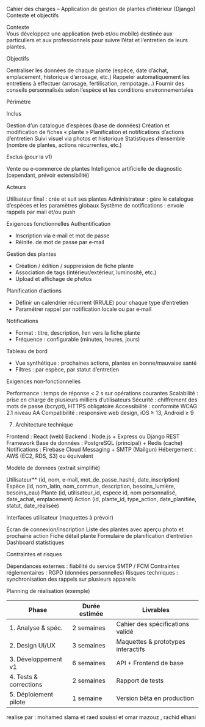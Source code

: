 Cahier des charges – Application de gestion de plantes d’intérieur (Django)
Contexte et objectifs

Contexte  
Vous développez une application (web et/ou mobile) destinée aux particuliers et aux professionnels pour suivre l’état et l’entretien de leurs plantes.

Objectifs  

Centraliser les données de chaque plante (espèce, date d’achat, emplacement, historique d’arrosage, etc.) 
Rappeler automatiquement les entretiens à effectuer (arrosage, fertilisation, rempotage…) 
Fournir des conseils personnalisés selon l’espèce et les conditions environnementales 



Périmètre

Inclus  

Gestion d’un catalogue d’espèces (base de données) 
Création et modification de fiches « plante » 
Planification et notifications d’actions d’entretien 
Suivi visuel via photos et historique 
Statistiques d’ensemble (nombre de plantes, actions récurrentes, etc.)


Exclus (pour la v1)  

Vente ou e‑commerce de plantes 
Intelligence artificielle de diagnostic (cependant, prévoir extensibilité) 



Acteurs


Utilisateur final : crée et suit ses plantes 
Administrateur : gère le catalogue d’espèces et les paramètres globaux 
Système de notifications : envoie rappels par mail et/ou push 




Exigences fonctionnelles
Authentification 

   - Inscription via e‑mail et mot de passe  
   - Réinite. de mot de passe par e‑mail  


Gestion des plantes

   - Création / édition / suppression de fiche plante  
   - Association de tags (intérieur/extérieur, luminosité, etc.)  
   - Upload et affichage de photos  


Planification d’actions

   - Définir un calendrier récurrent (RRULE) pour chaque type d’entretien  
   - Paramétrer rappel par notification locale ou par e‑mail  


Notifications

   - Format : titre, description, lien vers la fiche plante  
   - Fréquence : configurable (minutes, heures, jours)  


Tableau de bord 

   - Vue synthétique : prochaines actions, plantes en bonne/mauvaise santé  
   - Filtres : par espèce, par statut d’entretien                                                                             

Exigences non‑fonctionnelles


Performance : temps de réponse < 2 s sur opérations courantes 
Scalabilité : prise en charge de plusieurs milliers d’utilisateurs 
Sécurité : chiffrement des mots de passe (bcrypt), HTTPS obligatoire 
Accessibilité : conformité WCAG 2.1 niveau AA 
Compatibilité : responsive web design, iOS ≥ 13, Android ≥ 9 


 7. Architecture technique

Frontend : React (web) 
Backend : Node.js + Express ou Django REST Framework 
Base de données : PostgreSQL (principal) + Redis (cache) 
Notifications : Firebase Cloud Messaging + SMTP (Mailgun) 
Hébergement : AWS (EC2, RDS, S3) ou équivalent 



Modèle de données (extrait simplifié)


Utilisateur** (id, nom, e‑mail, mot_de_passe_hashé, date_inscription) 
Espèce (id, nom_latin, nom_commun, description, besoins_lumière, besoins_eau) 
Plante (id, utilisateur_id, espece id, nom personnalisé, date_achat, emplacement) 
Action (id, plante_id, type_action, date_planifiée, statut, date_réalisée) 



Interfaces utilisateur (maquettes à prévoir)


Écran de connexion/inscription 
Liste des plantes avec aperçu photo et prochaine action 
Fiche détail plante 
Formulaire de planification d’entretien 
Dashboard statistiques 



Contraintes et risques


Dépendances externes : fiabilité du service SMTP / FCM 
Contraintes réglementaires : RGPD (données personnelles) 
Risques techniques : synchronisation des rappels sur plusieurs appareils 



Planning de réalisation (exemple)

| Phase                   | Durée estimée | Livrables                          |
|-------------------------|---------------|------------------------------------|
| 1. Analyse & spéc.      | 2 semaines    | Cahier des spécifications validé   |
| 2. Design UI/UX         | 3 semaines    | Maquettes & prototypes interactifs |
| 3. Développement v1     | 6 semaines    | API + Frontend de base             |
| 4. Tests & corrections  | 2 semaines    | Rapport de tests                   |
| 5. Déploiement pilote   | 1 semaine     | Version bêta en production         |


 realise par : mohamed slama et raed souissi et omar mazouz , rachid elhani
